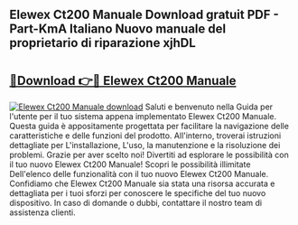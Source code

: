 ## Elewex Ct200 Manuale Download gratuit PDF - Part-KmA Italiano Nuovo manuale del proprietario di riparazione xjhDL

# <h2><a href="http://dfbbj8p.blite.top/?on=Elewex+Ct200+Manuale">🔗Download 👉🔴 Elewex Ct200 Manuale</a></h2>

[![Elewex Ct200 Manuale download](https://i.imgur.com/lujVjoI.png)](http://dfbbj8p.blite.top/?on=Elewex+Ct200+Manuale)
Saluti e benvenuto nella Guida per l'utente per il tuo sistema appena implementato Elewex Ct200 Manuale. Questa guida è appositamente progettata per facilitare la navigazione delle caratteristiche e delle funzioni del prodotto. All'interno, troverai istruzioni dettagliate per L'installazione, L'uso, la manutenzione e la risoluzione dei problemi. Grazie per aver scelto noi! Divertiti ad esplorare le possibilità con il tuo nuovo Elewex Ct200 Manuale! Scopri le possibilità illimitate Dell'elenco delle funzionalità con il tuo nuovo Elewex Ct200 Manuale. Confidiamo che Elewex Ct200 Manuale sia stata una risorsa accurata e dettagliata per i tuoi sforzi per conoscere le specifiche del tuo nuovo dispositivo. In caso di domande o dubbi, contattare il nostro team di assistenza clienti.
